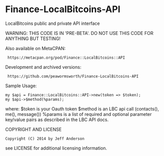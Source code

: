 Finance-LocalBitcoins-API
====================

LocalBitcoins public and private API interface

WARNING: THIS CODE IS IN 'PRE-BETA'. DO NOT USE THIS CODE FOR ANYTHING BUT TESTING!

Also available on MetaCPAN: 

     https://metacpan.org/pod/Finance::LocalBitcoins::API

Development and archived versions:

     https://github.com/peawormsworth/Finance-LocalBitcoins-API

Sample Usage:

    my $api = Finance::LocalBitcoins::API->new(token => $token);
    my $api->$method(%params);

where:
    $token is your Oauth token
    $method is an LBC api call (contacts(), me(), message())
    %params is a list of required and optional parameter key/value pairs as described in the LBC API docs.

COPYRIGHT AND LICENSE

    Copyright (C) 2014 by Jeff Anderson

see LICENSE for additional licensing information.

